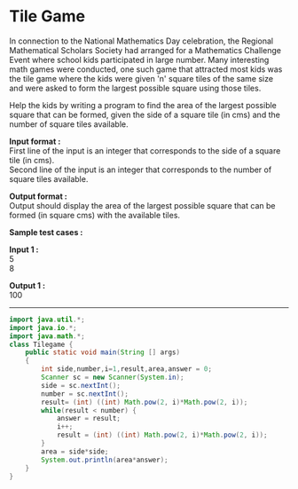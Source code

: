 # Tile Game
 
In connection to the National Mathematics Day celebration, the Regional Mathematical Scholars Society 
had arranged for a Mathematics Challenge Event where school kids participated in large number. 
Many interesting math games were conducted, one such game that attracted most kids was the tile
game where the kids were given 'n' square tiles of the same size and were asked to form the largest possible square using those tiles.
 
Help the kids by writing a program to find the area of the largest possible square that can be formed, given the side of a square tile (in cms) and the number of square tiles available.

**Input format :**<br>
First line of the input is an integer that corresponds to the side of a square tile (in cms).<br>
Second line of the input is an integer that corresponds to the number of square tiles available.

**Output format :**<br>
Output should display the area of the largest possible square that can be formed (in square cms) with the available tiles.

**Sample test cases :**

**Input 1 :**<br>
5<br>
8

**Output 1 :** <br>
100

----------------------------------------------------------------------------------------------------------------------------
```java
import java.util.*;
import java.io.*;
import java.math.*;
class Tilegame {
    public static void main(String [] args)
    {
        int side,number,i=1,result,area,answer = 0;
        Scanner sc = new Scanner(System.in);
        side = sc.nextInt();
        number = sc.nextInt();
        result= (int) ((int) Math.pow(2, i)*Math.pow(2, i));
        while(result < number) {
            answer = result;
            i++;
            result = (int) ((int) Math.pow(2, i)*Math.pow(2, i));
        }
        area = side*side;
        System.out.println(area*answer);
    }
}
```






